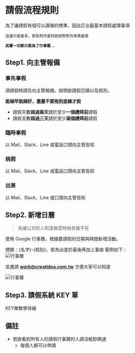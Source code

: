 # 請假流程規則

為了讓請假有個可以遵循的標準，因此訂出最基本請假處理事項

`這邊只是基本，若有例外當然就按照例外常情處理`

**`其實一切都只是為了行事曆..`**

## Step1. 向主管報備

### 事先事假

須請假時請先向主管報備，說明欲請假日期以及假別，

**能越早說越好，盡量不要拖到底線才說**

- 請假天數**超過兩天**請於至少**一個禮拜前**請假
- 請假天數**超過三天**請於至少**兩個禮拜前**請假

### 臨時事假
以 Mail、Slack、Line 或電話口頭向主管告知

### 病假
以 Mail、Slack、Line 或電話口頭向主管告知

### 出差

以 Mail、Slack、Line 或口頭向主管告知

## Step2. 新增日曆

> 為讓公司的人知道甚麼時候有誰不在

使用 Google 行事曆，根據要請假的日期與時間新增活動。

標題：{名字}-{假別}，若為出差於最後再加上事由
範例如下：
<br/>
![行事曆](http://imgur.com/vPGfkUY.png)

並邀請 **work@creatidea.com.tw** 方便大家可以知道

![行事曆](http://imgur.com/XiBO5ih.png)

## Step3. 請假系統 KEY 單

KEY單教學待補

## 備註

 - 若欲看到所有人的請假行事曆的人請洽紙鈔開通
   - 每個人都可以申請 

